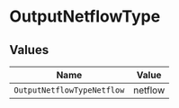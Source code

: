 # OutputNetflowType


## Values

| Name                       | Value                      |
| -------------------------- | -------------------------- |
| `OutputNetflowTypeNetflow` | netflow                    |